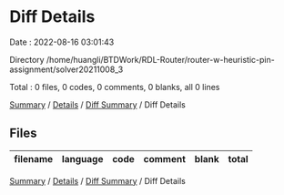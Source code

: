 # Diff Details

Date : 2022-08-16 03:01:43

Directory /home/huangli/BTDWork/RDL-Router/router-w-heuristic-pin-assignment/solver20211008_3

Total : 0 files,  0 codes, 0 comments, 0 blanks, all 0 lines

[Summary](results.md) / [Details](details.md) / [Diff Summary](diff.md) / Diff Details

## Files
| filename | language | code | comment | blank | total |
| :--- | :--- | ---: | ---: | ---: | ---: |

[Summary](results.md) / [Details](details.md) / [Diff Summary](diff.md) / Diff Details